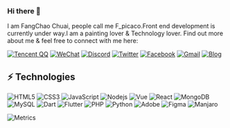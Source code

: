 ### Hi there 👋
I am FangChao Chuai, people call me F_picaco.Front end development is currently under way.I am a painting lover & Technology lover. Find out more about me & feel free to connect with me here:


[![Tencent QQ](https://img.shields.io/badge/-Fpicacho-0153DA?style=flat-square&logo=Tencent%20QQ&logoColor=white&link=tencent://message/?uin=2314008827&Site=&Menu=yes)](tencent://message/?uin=2314008827&Site=&Menu=yes)
[![WeChat](https://img.shields.io/badge/-Fpicacho-07C160?style=flat-square&logo=WeChat&logoColor=white&link=white&link=tencent://message/?uin=2314008827&Site=&Menu=yes)](white&link=tencent://message/?uin=2314008827&Site=&Menu=yes)
[![Discord](https://img.shields.io/badge/-Fpicacho-5865F2?style=flat-square&logo=Discord&logoColor=white&link=https://www.qq.com/)](https://www.qq.com/)
[![Twitter](https://img.shields.io/badge/-Fpicacho-1DA1F2?style=flat-square&logo=Twitter&logoColor=white&link=https://twitter.com/f_picacho)](https://twitter.com/f_picacho)
[![Facebook](https://img.shields.io/badge/-Fpicacho-1877F2?style=flat-square&logo=Facebook&logoColor=white&link=https://www.qq.com/)](https://www.qq.com/)
[![Gmail](https://img.shields.io/badge/-fpicachodl@gmail.com-EA4335?style=flat-square&logo=Gmail&logoColor=white&link=fpicachodl@gmail.com)](fpicachodl@gmail.com)
[![Blog](https://img.shields.io/badge/-mkaliez.com-21759B?style=flat-square&logo=WordPress&logoColor=white&link=https://mkaliez.com/)](https://mkaliez.com/)



## ⚡ Technologies
![HTML5](https://img.shields.io/badge/-HTML5-black?style=flat-square&logo=HTML5)
![CSS3](https://img.shields.io/badge/-CSS3-black?style=flat-square&logo=CSS3)
![JavaScript](https://img.shields.io/badge/-JavaScript-black?style=flat-square&logo=javascript)
![Nodejs](https://img.shields.io/badge/-Nodejs-black?style=flat-square&logo=Node.js)
![Vue](https://img.shields.io/badge/-Vue.js-black?style=flat-square&logo=Vue.js)
![React](https://img.shields.io/badge/-React-black?style=flat-square&logo=React)
![MongoDB](https://img.shields.io/badge/-MongoDB-black?style=flat-square&logo=MongoDB)
![MySQL](https://img.shields.io/badge/-MySQL-black?style=flat-square&logo=MySQL)
![Dart](https://img.shields.io/badge/-Dart-black?style=flat-square&logo=Dart)
![Flutter](https://img.shields.io/badge/-Flutter-black?style=flat-square&logo=Flutter)
![PHP](https://img.shields.io/badge/-PHP-black?style=flat-square&logo=PHP)
![Python](https://img.shields.io/badge/-Python-black?style=flat-square&logo=Python)
![Adobe](https://img.shields.io/badge/-Adobe-black?style=flat-square&logo=Adobe)
![Figma](https://img.shields.io/badge/-Figma-black?style=flat-square&logo=Figma)
![Manjaro](https://img.shields.io/badge/-Manjaro-black?style=flat-square&logo=Manjaro)

![Metrics](https://metrics.lecoq.io/PicachoChina?template=classic&languages=1&languages.limit=8&languages.sections=most-used&languages.colors=github&languages.threshold=0%25&languages.indepth=false&languages.analysis.timeout=15&languages.categories=markup%2C%20programming&languages.recent.categories=markup%2C%20programming&languages.recent.load=300&languages.recent.days=14&config.timezone=Asia%2FShanghai)